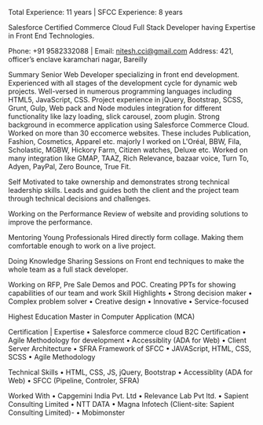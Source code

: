 Total Experience: 11 years | SFCC Experience: 8 years

Salesforce Certified Commerce Cloud Full Stack Developer having Expertise in Front End Technologies. 

Phone:  +91 9582332088 | Email: nitesh.cci@gmail.com
Address: 421, officer’s enclave karamchari nagar, Bareilly 

Summary
Senior Web Developer specializing in front end development. Experienced with all stages of the development cycle for dynamic web projects. Well-versed in numerous programming languages including HTML5, JavaScript, CSS. Project experience in jQuery, Bootstrap, SCSS, Grunt, Gulp, Web pack and Node modules integration for different functionality like lazy loading, slick carousel, zoom plugin. Strong background in ecommerce application using Salesforce Commerce Cloud.  
Worked on more than 30 eccomerce websites. These includes Publication, Fashion, Cosmetics, Apparel etc. majorly I worked on L'Oréal, BBW, Fila, Scholastic, MGBW, Hickory Farm, Citizen watches, Deluxe etc. 
Worked on many integration like GMAP, TAAZ, Rich Relevance, bazaar voice, Turn To, Adyen, PayPal, Zero Bounce, True Fit.

Self Motivated to take ownership and demonstrates strong technical leadership skills. Leads and guides both the client and the project team through technical decisions and challenges.

Working on the Performance Review of website and providing solutions to improve the performance.

Mentoring Young Professionals Hired directly form collage. Making them comfortable enough to work on a live project.

Doing Knowledge Sharing Sessions on Front end techniques to make the whole team as a full stack developer.

Working on RFP, Pre Sale Demos and POC. Creating PPTs for showing capabilities of our team and work
Skill Highlights
•	Strong decision maker
•	Complex problem solver	•	Creative design
•	Innovative
•	Service-focused

Highest Education
Master in Computer Application (MCA)

Certification | Expertise
•	Salesforce commerce cloud B2C Certification
•	Agile Methodology for development
•	Accessiblity (ADA for Web)
•	Client Server Architecture
•	SFRA Framework of SFCC
•	JAVAScript, HTML, CSS, SCSS
•	Agile Methodology

Technical Skills
•	HTML, CSS, JS, jQuery, Bootstrap
•	Accessiblity (ADA for Web)
•	SFCC (Pipeline, Controler, SFRA) 


Worked With
•	Capgemini India Pvt. Ltd 
•	Relevance Lab Pvt ltd. 
•	Sapient Consulting Limited 
•	NTT DATA 
•	Magna Infotech (Client-site: Sapient Consulting Limited)- 
•	Mobimonster


